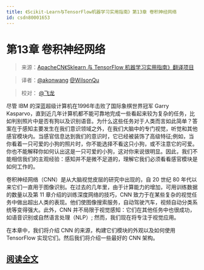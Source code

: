 ```yaml
---
title: 《Scikit-Learn与TensorFlow机器学习实用指南》第13章 卷积神经网络
id: csdn80001653
---
```


# 第13章 卷积神经网络

> 来源：[ApacheCN《Sklearn 与 TensorFlow 机器学习实用指南》翻译项目](https://github.com/apachecn/hands_on_Ml_with_Sklearn_and_TF)

> 译者：[@akonwang](https://github.com/wangxupeng) [@WilsonQu](https://github.com/WilsonQu)

> 校对： [@飞龙](https://github.com/wizardforcel)

​尽管 IBM 的深蓝超级计算机在1996年击败了国际象棋世界冠军 Garry Kasparvo，直到近几年计算机都不能可靠地完成一些看起来较为复杂的任务，比如判别照片中是否有狗以及识别语音。为什么这些任务对于人类而言如此简单？答案在于感知主要发生在我们意识领域之外，在我们大脑中的专门视觉，听觉和其他感官模块内。当感官信息达到我们的意识时，它已经被装饰了高级特征;例如，当你看着一只可爱的小狗的照片时，你不能选择不看这只小狗，或不注意它的可爱。你也不能解释你如何认出这是一只可爱的小狗，这对你来说很明显。因此，我们不能相信我们的主观经验：感知并不是微不足道的，理解它我们必须看看感官模块是如何工作的。

​卷积神经网络（CNN）是从大脑视觉皮层的研究中出现的，自 20 世纪 80 年代以来它们一直用于图像识别。在过去的几年里，由于计算能力的增加，可用训练数据的数量以及第 11 章介绍的训练深度网络的技巧，CNN 致力于在某些复杂的视觉任务中做出超出人类的表现。他们使图像搜索服务，自动驾驶汽车，视频自动分类系统等变得强大。此外，CNN 并不局限于视觉感知：它们在其他任务中也很成功，如语音识别或自然语言处理（NLP）; 然而，我们现在将专注于视觉应用。

​在本章中，我们将介绍 CNN 的来源，构建它们模块的外观以及如何使用 TensorFlow 实现它们。然后我们将介绍一些最好的 CNN 架构。

## [阅读全文](https://github.com/apachecn/hands-on-ml-zh/blob/master/docs/13.%E5%8D%B7%E7%A7%AF%E7%A5%9E%E7%BB%8F%E7%BD%91%E7%BB%9C.md)